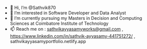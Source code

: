- 👋 Hi, I’m @Sathvik870
- 👀 I’m interested in Software Developer and Data Analyst
- 🌱 I’m currently pursuing my Masters in Decision and Computing Sciences at Coimbatore Institute of Technology
- 📫 Reach me on : sathvikayyasamyworks@gmail.com , https://www.linkedin.com/in/sathvik-ayyasamy-441751272/ , sathvikayyasamyportfolio.netlify.app 
